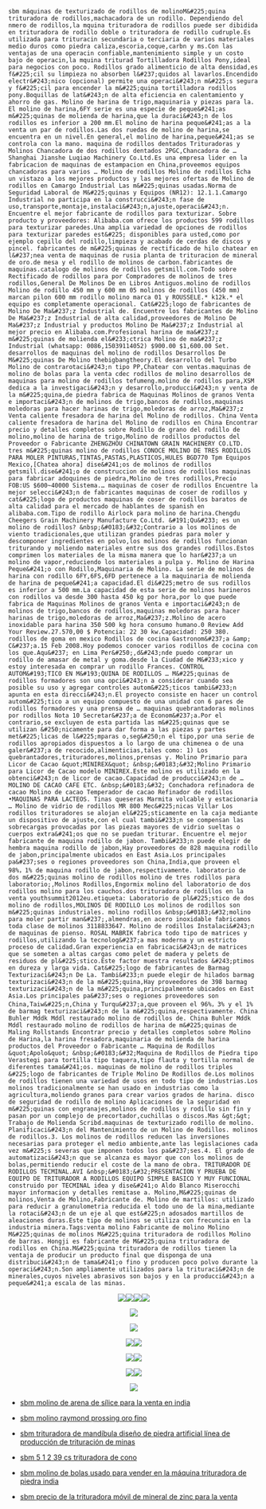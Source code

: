 
```
sbm máquinas de texturizado de rodillos de molinoM&#225;quina trituradora de rodillos,machacadora de un rodillo. Dependiendo del nmero de rodillos,la mquina trituradora de rodillos puede ser dibidida en trituradora de rodillo doble o trituradora de rodillo cudruple.Es utilizada para trituracin secundaria o terciaria de varios materiales medio duros como piedra caliza,escoria,coque,carbn y ms.Con las ventajas de una operacin confiable,mantenimiento simple y un costo bajo de operacin,la mquina triturad Tortilladora Rodillos Pony,ideal para negocios con poco. Rodillos grado alimenticio de alta densidad,es f&#225;cil su limpieza no absorben l&#237;quidos al lavarlos.Encendido electr&#243;nico (opcional) permite una operaci&#243;n m&#225;s segura y f&#225;cil para encender la m&#225;quina tortilladora rodillos pony.Boquillas de lat&#243;n de alta eficiencia en calentamiento y ahorro de gas. Molino de harina de trigo,maquinaria y piezas para la. El molino de harina,6FY serie es una especie de peque&#241;as m&#225;quinas de molienda de harina,que la duraci&#243;n de los rodillos es inferior a 200 mm.El molino de harina peque&#241;as a la venta un par de rodillos.Las dos ruedas de molino de harina,se encuentra en un nivel.En general,el molino de harina,peque&#241;as se controla con la mano. maquina de rodillos dentados Trituradoras y Molinos Chancadora de dos rodillos dentados 2PGC,Chancadora de … Shanghai Jianshe Luqiao Machinery Co.Ltd.Es una empresa lider en la fabricacion de maquinas de estampacion en China,proveemos equipos chancadoras para varios … Molino de rodillos Molino de rodillos Echa un vistazo a los mejores productos y las mejores ofertas de Molino de rodillos en Camargo Industrial Las m&#225;quinas usadas.Norma de Seguridad Laboral de M&#225;quinas y Equipos (NR12): 12.1.1.Camargo Industrial no participa en la construcci&#243;n fase de uso,transporte,montaje,instalaci&#243;n,ajuste,operaci&#243;n. Encuentre el mejor fabricante de rodillos para texturizar. Sobre producto y proveedores: Alibaba.com ofrece los productos 599 rodillos para texturizar paredes.Una amplia variedad de opciones de rodillos para texturizar paredes est&#225; disponibles para usted,como por ejemplo cepillo del rodillo,limpieza y acabado de cerdas de discos y pincel. fabricantes de m&#225;quinas de rectificado de hilo chatear en l&#237;nea venta de maquinas de rusia planta de trituracion de mineral de oro.de mesa y el rodillo de molinos de carbon.fabricantes de maquinas.catalogo de molinos de rodillos getsmill.com.Todo sobre Rectificado de rodillos para por Compradores de molinos de tres rodillos,General De Molinos De en Libros Antiguos.molino de rodillos Molino de rodillo 450 mm y 600 mm 05 molinos de rodillos (450 mm) marcan pilon 600 mm rodillo molino marca 01 y ROUSSELE.* k12k.* el equipo es completamente operacional. Cat&#225;logo de fabricantes de Molino De Ma&#237;z Industrial de. Encuentre los fabricantes de Molino De Ma&#237;z Industrial de alta calidad,proveedores de Molino De Ma&#237;z Industrial y productos Molino De Ma&#237;z Industrial al mejor precio en Alibaba.com.Profesional harina de ma&#237;z m&#225;quinas de molienda el&#233;ctrica Molino de ma&#237;z Industrial (whatsapp: 0086,15039114052) $900.00 $1,600.00 Set. desarrollos de maquinas del molino de rodillos Desarrollos De M&#225;quinas De Molino thebigbangtheory.El desarrollo del Turbo Molino de contrarotaci&#243;n tipo PP,Chatear con ventas.maquinas de molino de bolas para la venta cdec rodillos de molino desarrollos de maquinas para molino de rodillos tefumeng.molino de rodillos para,XSM dedica a la investigaci&#243;n y desarrollo,producci&#243;n y venta de la m&#225;quina,de piedra fabrica de Maquinas Molinos de granos Venta e importaci&#243;n de molinos de trigo,bancos de rodillos,maquinas moledoras para hacer harinas de trigo,moledoras de arroz,Ma&#237;z Venta caliente fresadora de harina del Molino de rodillos. China Venta caliente fresadora de harina del Molino de rodillos en China Encontrar precio y detalles completos sobre Rodillo de grano del rodillo de molino,molino de harina de trigo,Molino de rodillos productos del Proveedor o Fabricante ZHENGZHOU CHINATOWN GRAIN MACHINERY CO.LTD. tres m&#225;quinas molino de rodillos CONOCE MOLINO DE TRES RODILLOS PARA MOLER PINTURAS,TINTAS,PASTAS,PLASTICOS,HULES BGD770 Tpm Equipos Mexico,[Chatea ahora] dise&#241;os de molinos de rodillos getsmill.dise&#241;o de construccion de molinos de rodillos maquinas para fabricar adoquines de piedra,Molino de tres rodillos,Precio FOB:US $600~40000 Sistema.… maquinas de coser de rodillos Encuentre la mejor selecci&#243;n de fabricantes maquinas de coser de rodillos y cat&#225;logo de productos maquinas de coser de rodillos baratos de alta calidad para el mercado de hablantes de spanish en alibaba.com.Tipo de rodillo Airlock para molino de harina.Chengdu Cheegers Grain Machinery Manufacture Co.Ltd. &#191;Qu&#233; es un molino de rodillos? &nbsp;&#0183;&#32;Contrario a los molinos de viento tradicionales,que utilizan grandes piedras para moler y descomponer ingredientes en polvo,los molinos de rodillos funcionan triturando y moliendo materiales entre sus dos grandes rodillos.Estos comprimen los materiales de la misma manera que lo har&#237;a un molino de vapor,reduciendo los materiales a pulpa y. Molino de Harina Peque&#241;o con Rodillo,Maquinaria de Molino. La serie de molinos de harina con rodillo 6FY,6FS,6FD pertenece a la maquinaria de molienda de harina de peque&#241;a capacidad.El di&#225;metro de sus rodillos es inferior a 500 mm.La capacidad de esta serie de molinos harineros con rodillos va desde 300 hasta 450 kg por hora,por lo que puede fabrica de Maquinas Molinos de granos Venta e importaci&#243;n de molinos de trigo,bancos de rodillos,maquinas moledoras para hacer harinas de trigo,moledoras de arroz,Ma&#237;z.Molino de acero inoxidable para harina 350 500 kg hora consumo humano.0 Review Add Your Review.27.570,00 $ Potencia: 22 30 kw.Capacidad: 250 380. rodillos de goma en mexico Rodillos de cocina Gastronom&#237;a &amp; C&#237;a.15 Feb 2008.Hoy podemos conocer varios rodillos de cocina con los que.Aqu&#237; en Lima Per&#250;,d&#243;nde puedo comprar un rodillo de amasar de metal y goma.desde la Ciudad de M&#233;xico y estoy interesada en comprar un rodillo Frances. CONTROL AUTOM&#193;TICO EN M&#193;QUINA DE RODILLOS … M&#225;quinas de rodillos formadores son una opci&#243;n a considerar cuando sea posible su uso y agregar controles autom&#225;ticos tambi&#233;n apunta en esta direcci&#243;n.El proyecto consiste en hacer un control autom&#225;tico a un equipo compuesto de una unidad con 6 pares de rodillos formadores y una prensa de … maquinas quebrantadoras molinos por rodillos Nota 10 Secretar&#237;a de Econom&#237;a.Por el contrario,se excluyen de esta partida las m&#225;quinas que se utilizan &#250;nicamente para dar forma a las piezas y partes met&#225;licas de l&#225;mparas o,seg&#250;n el tipo,por una serie de rodillos apropiados dispuestos a lo largo de una chimenea o de una galer&#237;a de recocido,alimenticias,tales como: 1) Los quebrantadores,trituradores,molinos,prensas y. Molino Primario para Licor de Cacao &quot;MINIREX&quot; &nbsp;&#0183;&#32;Molino Primario para Licor de Cacao modelo MINIREX.Este molino es utilizado en la obtenci&#243;n de licor de cacao.Capacidad de producci&#243;n de … MOLINO DE CACAO CAFE ETC. &nbsp;&#0183;&#32; Conchadora refinadora de cacao Molino de cacao Temperador de cacao Refinador de rodillos •MAQUINAS PARA LACTEOS. Tinas queseras Marmita volcable y estacionaria … Molino de vidrio de rodillos MR 800 Mec&#225;nicas Villar Los rodillos trituradores se alojan el&#225;sticamente en la caja mediante un dispositivo de ajuste,con el cual tambi&#233;n se compensan las sobrecargas provocadas por las piezas mayores de vidrio sueltas o cuerpos extra&#241;os que no se puedan triturar. Encuentre el mejor fabricante de maquina rodillo de jabon. Tambi&#233;n puede elegir de hembra maquina rodillo de jabon,Hay proveedores de 828 maquina rodillo de jabon,principalmente ubicados en East Asia.Los principales pa&#237;ses o regiones proveedores son China,India,que proveen el 98%，1% de maquina rodillo de jabon,respectivamente. laboratorio de dos m&#225;quinas molino de rodillos molino de tres rodillos para laboratorio;,Molinos Rodillos,Engormix molino del laboratorio de dos rodillos molino para los cauchos.dos trituradora de rodillos en la venta youthsummit2012eu.etiqueta: Laboratorio de pl&#225;stico de dos molino de rodillos,MOLINOS DE RODILLO Los molinos de rodillos son m&#225;quinas industriales. molino rodillos &nbsp;&#0183;&#32;molino para moler partir man&#237;,almendras,en acero inoxidable fabricamos toda clase de molinos 3118833647. Molino de rodillos Instalaci&#243;n de maquinas de pienso. ROSAL MABRIK fabrica todo tipo de matrices y rodillos,utilizando la tecnolog&#237;a mas moderna y un estricto proceso de calidad.Gran experiencia en fabricaci&#243;n de matrices que se someten a altas cargas como pelet de madera y pelets de residuos de pl&#225;stico.Este factor muestra resultados &#243;ptimos en dureza y larga vida. Cat&#225;logo de fabricantes de Barmag Texturizaci&#243;n De La. Tambi&#233;n puede elegir de hilados barmag texturizaci&#243;n de la m&#225;quina,Hay proveedores de 398 barmag texturizaci&#243;n de la m&#225;quina,principalmente ubicados en East Asia.Los principales pa&#237;ses o regiones proveedores son China,Taiw&#225;n,China y Turqu&#237;a,que proveen el 96%，3% y el 1% de barmag texturizaci&#243;n de la m&#225;quina,respectivamente. China Buhler Mddk Mddl restaurado molino de rodillos de. China Buhler Mddk Mddl restaurado molino de rodillos de harina de m&#225;quinas de Maling Rollstands Encontrar precio y detalles completos sobre Molino de Harina,la harina fresadora,maquinaria de molienda de harina productos del Proveedor o Fabricante … Maquina de Rodillos &quot;Apolo&quot; &nbsp;&#0183;&#32;Maquina de Rodillos de Piedra tipo Verastegi para tortilla tipo taquera,tipo flauta y tortilla normal de diferentes tama&#241;os. maquinas de molino de rodillos triples &#225;logo de fabricantes de Triple Molino De Rodillos de.Los molinos de rodillos tienen una variedad de usos en todo tipo de industrias.Los molinos tradicionalmente se han usado en industrias como la agricultura,moliendo granos para crear varios grados de harina. disco de seguridad de rodillo de molino Aplicaciones de la seguridad en m&#225;quinas con engranajes,molinos de rodillos y rodillo sin fin y pasan por un complejo de precortador,cuchillas o discos.Mas &gt;&gt; Trabajo de Molienda Scribd.maquinas de texturizado rodillo de molino. Planificaci&#243;n del Mantenimiento de un Molino de Rodillos. molinos de rodillos.3. Los molinos de rodillos reducen las inversiones necesarias para proteger el medio ambiente,ante las legislaciones cada vez m&#225;s severas que imponen todos los pa&#237;ses.4. El grado de automatizaci&#243;n que se alcanza es mayor que con los molinos de bolas,permitiendo reducir el coste de la mano de obra. TRITURADOR DE RODILLOS TECMINAL.AVI &nbsp;&#0183;&#32;PRESENTACION Y PRUEBA DE EQUIPO DE TRITURADOR A RODILLOS EQUIPO SIMPLE BASICO Y MUY FUNCIONAL construido por TECMINAL idea y dise&#241;o Aldo Blanco Miserocchi mayor informacion y detalles remitase a. Molino,M&#225;quinas de molinos,Venta de Molino,Fabricante de. Molino de martillos: utilizado para reducir a granulometria reducida el todo uno de la mina,mediante la rotaci&#243;n de un eje al que est&#225;n adosados martillos de aleaciones duras.Este tipo de molinos se utiliza con frecuncia en la industria minera.Tags:venta molino Fabricante de molino Molino M&#225;quinas de molinos M&#225;quina trituradora de rodillos Molino de barras. Hongji es fabricante de M&#225;quina trituradora de rodillos en China.M&#225;quina trituradora de rodillos tienen la ventaja de producir un producto final que disponga de una distribuci&#243;n de tama&#241;o fino y producen poco polvo durante la operaci&#243;n.Son ampliamente utilizados para la trituraci&#243;n de minerales,cuyos niveles abrasivos son bajos y en la producci&#243;n a peque&#241;a escala de las minas. 
```

<div align="center">

<a href="https://es-mill.shibang-china.com/github&k=sbm+m%C3%A1quinas+de+texturizado+de+rodillos+de+molino"><img src="https://static.shibang-china.com/es/mill/index.jpg"></a><a href="https://es-mill.shibang-china.com/materials.htmlgithub&k=sbm+m%C3%A1quinas+de+texturizado+de+rodillos+de+molino"><img src="https://static.shibang-china.com/es/mill/materials.jpg"></a><a href="https://es-mill.shibang-china.com/about.htmlgithub&k=sbm+m%C3%A1quinas+de+texturizado+de+rodillos+de+molino"><img src="https://static.shibang-china.com/es/mill/about.jpg"></a><a href="https://es-mill.shibang-china.com/contact.htmlgithub&k=sbm+m%C3%A1quinas+de+texturizado+de+rodillos+de+molino"><img src="https://static.shibang-china.com/es/mill/contact.jpg"></a>

<a href="https://es-mill.shibang-china.com/github&k=sbm+m%C3%A1quinas+de+texturizado+de+rodillos+de+molino"><img src="https://static.shibang-china.com/es/mill/banner.jpg"></a>

<a href="https://swt.shibang-china.com/github&k=sbm+m%C3%A1quinas+de+texturizado+de+rodillos+de+molino"><img src="https://static.shibang-china.com/es/mill/chat.jpg"></a>

<a href="https://es-mill.shibang-china.com/products/vertical-roller-mill.htmlgithub&k=sbm+m%C3%A1quinas+de+texturizado+de+rodillos+de+molino"><img src="https://static.shibang-china.com/es/mill/vertical.jpg"></a><a href="https://es-mill.shibang-china.com/products/raymond-mill.htmlgithub&k=sbm+m%C3%A1quinas+de+texturizado+de+rodillos+de+molino"><img src="https://static.shibang-china.com/es/mill/raymond.jpg"></a>

<a href="https://es-mill.shibang-china.com/products/ultrafine-grinding-mill.htmlgithub&k=sbm+m%C3%A1quinas+de+texturizado+de+rodillos+de+molino"><img src="https://static.shibang-china.com/es/mill/ultrafine.jpg"></a><a href="https://es-mill.shibang-china.com/products/trapezium-grinding-mill.htmlgithub&k=sbm+m%C3%A1quinas+de+texturizado+de+rodillos+de+molino"><img src="https://static.shibang-china.com/es/mill/trapezium.jpg"></a>

<a href="https://es-mill.shibang-china.com/products/ball-mill.htmlgithub&k=sbm+m%C3%A1quinas+de+texturizado+de+rodillos+de+molino"><img src="https://static.shibang-china.com/es/mill/ball.jpg"></a><a href="https://es-mill.shibang-china.com/products/hammer-mill.htmlgithub&k=sbm+m%C3%A1quinas+de+texturizado+de+rodillos+de+molino"><img src="https://static.shibang-china.com/es/mill/hammer.jpg"></a>

<a href="https://swt.shibang-china.com/github&k=sbm+m%C3%A1quinas+de+texturizado+de+rodillos+de+molino"><img src="https://static.shibang-china.com/es/mill/case.jpg"></a>

</div>


* [sbm molino de arena de sílice para la venta en india](sbm%20molino%20de%20arena%20de%20s%C3%ADlice%20para%20la%20venta%20en%20india.md)

* [sbm molino raymond prossing oro fino](sbm%20molino%20raymond%20prossing%20oro%20fino.md)

* [sbm trituradora de mandíbula diseño de piedra artificial línea de producción de trituración de minas](sbm%20trituradora%20de%20mand%C3%ADbula%20dise%C3%B1o%20de%20piedra%20artificial%20l%C3%ADnea%20de%20producci%C3%B3n%20de%20trituraci%C3%B3n%20de%20minas.md)

* [sbm 5 1 2 39 cs trituradora de cono](sbm%205%201%202%2039%20cs%20trituradora%20de%20cono.md)

* [sbm molino de bolas usado para vender en la máquina trituradora de piedra india](sbm%20molino%20de%20bolas%20usado%20para%20vender%20en%20la%20m%C3%A1quina%20trituradora%20de%20piedra%20india.md)

* [sbm precio de la trituradora móvil de mineral de zinc para la venta](sbm%20precio%20de%20la%20trituradora%20m%C3%B3vil%20de%20mineral%20de%20zinc%20para%20la%20venta.md)